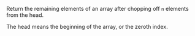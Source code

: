 Return the remaining elements of an array after chopping off `n` elements from the head.

The head means the beginning of the array, or the zeroth index.
